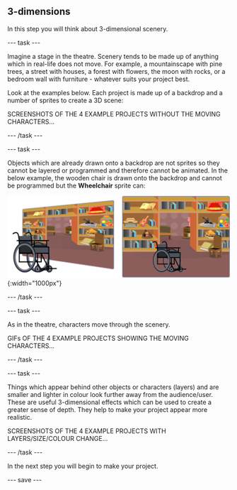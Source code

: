 ## 3-dimensions

In this step you will think about 3-dimensional scenery.

--- task ---

Imagine a stage in the theatre. Scenery tends to be made up of anything which in real-life does not move. For example, a mountainscape with pine trees, a street with houses, a forest with flowers, the moon with rocks, or a bedroom wall with furniture - whatever suits your project best. 

Look at the examples below. Each project is made up of a backdrop and a number of sprites to create a 3D scene:

SCREENSHOTS OF THE 4 EXAMPLE PROJECTS WITHOUT THE MOVING CHARACTERS...

--- /task ---

--- task ---

Objects which are already drawn onto a backdrop are not sprites so they cannot be layered or programmed and therefore cannot be animated. In the below example, the wooden chair is drawn onto the backdrop and cannot be programmed but the **Wheelchair** sprite can:

![Backdrop with furniture and chairs](images/challenge2-backdrop-bedroom.png){:width="1000px"}

--- /task ---

--- task ---

As in the theatre, characters move through the scenery.  

GIFs OF THE 4 EXAMPLE PROJECTS SHOWING THE MOVING CHARACTERS...

--- /task ---

--- task ---

Things which appear behind other objects or characters (layers) and are smaller and lighter in colour look further away from the audience/user. These are useful 3-dimensional effects which can be used to create a greater sense of depth. They help to make your project appear more realistic.

SCREENSHOTS OF THE 4 EXAMPLE PROJECTS WITH LAYERS/SIZE/COLOUR CHANGE...

--- /task ---

In the next step you will begin to make your project. 

--- save ---

